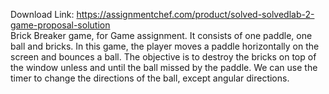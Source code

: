 Download Link: https://assignmentchef.com/product/solved-solvedlab-2-game-proposal-solution
<br>
Brick Breaker game, for Game assignment. It consists of one paddle, one ball and bricks. In this game, the player moves a paddle horizontally on the screen and bounces a ball. The objective is to destroy the bricks on top of the window unless and until the ball missed by the paddle. We can use the timer to change the directions of the ball, except angular directions.